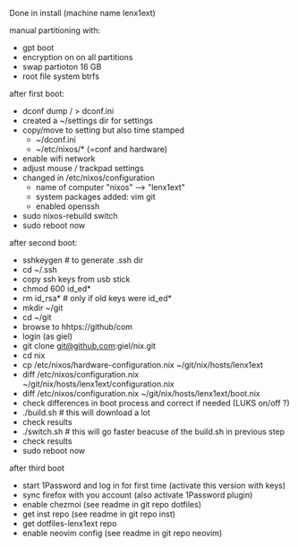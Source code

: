 Done in install (machine name lenx1ext)

manual partitioning with:

- gpt boot
- encryption on on all partitions
- swap partioton 16 GB
- root file system btrfs


after first boot:

- dconf dump / > dconf.ini
- created a ~/settings dir for settings
- copy/move to setting but also time stamped
  - ~/dconf.ini
  - ~/etc/nixos/* (=conf and hardware)
- enable wifi network
- adjust mouse / trackpad settings
- changed in /etc/nixos/configuration
  - name of computer "nixos" --> "lenx1ext"
  - system packages added: vim git
  - enabled openssh
- sudo nixos-rebuild switch
- sudo reboot now


after second boot:

- sshkeygen   # to generate .ssh dir
- cd ~/.ssh
- copy ssh keys from usb stick
- chmod 600 id_ed*
- rm id_rsa*  # only if old keys were id_ed*
- mkdir ~/git
- cd ~/git
- browse to hhtps://github/com
- login (as giel)
- git clone git@github.com:giel/nix.git
- cd nix
- cp /etc/nixos/hardware-configuration.nix ~/git/nix/hosts/lenx1ext
- diff /etc/nixos/configuration.nix ~/git/nix/hosts/lenx1ext/configuration.nix
- diff /etc/nixos/configuration.nix ~/git/nix/hosts/lenx1ext/boot.nix
- check differences in boot process and correct if needed (LUKS on/off ?)
- ./build.sh    # this will download a lot
- check results
- ./switch.sh   # this will go faster beacuse of the build.sh in previous step
- check results
- sudo reboot now

after third boot

- start 1Password and log in for first time (activate this version with keys)
- sync firefox with you account (also activate 1Password plugin)
- enable chezmoi (see readme in git repo dotfiles)
- get inst repo (see readme in git repo inst)
- get dotfiles-lenx1ext repo
- enable neovim config (see readme in git repo neovim)
